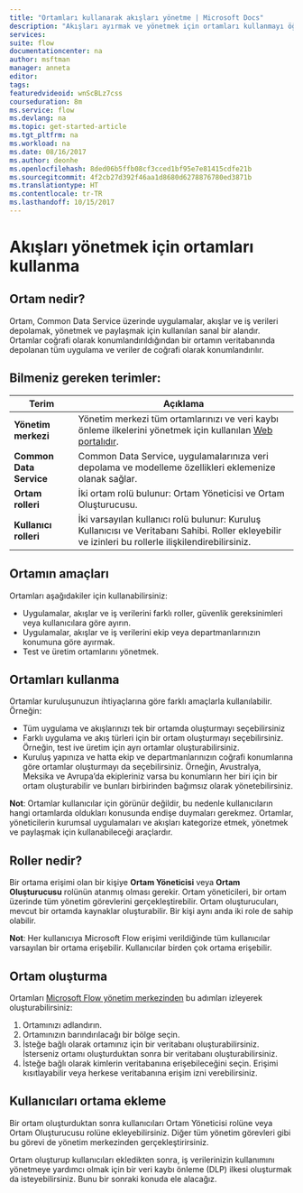 ```yaml
---
title: "Ortamları kullanarak akışları yönetme | Microsoft Docs"
description: "Akışları ayırmak ve yönetmek için ortamları kullanmayı öğrenin."
services: 
suite: flow
documentationcenter: na
author: msftman
manager: anneta
editor: 
tags: 
featuredvideoid: wnScBLz7css
courseduration: 8m
ms.service: flow
ms.devlang: na
ms.topic: get-started-article
ms.tgt_pltfrm: na
ms.workload: na
ms.date: 08/16/2017
ms.author: deonhe
ms.openlocfilehash: 8ded06b5ffb08cf3cced1bf95e7e81415cdfe21b
ms.sourcegitcommit: 4f2cb27d392f46aa1d8680d6278876780ed3871b
ms.translationtype: HT
ms.contentlocale: tr-TR
ms.lasthandoff: 10/15/2017
---
```

# <a name="use-environments-to-manage-flows"></a>Akışları yönetmek için ortamları kullanma
## <a name="what-is-an-environment"></a>Ortam nedir?
Ortam, Common Data Service üzerinde uygulamalar, akışlar ve iş verileri depolamak, yönetmek ve paylaşmak için kullanılan sanal bir alandır. Ortamlar coğrafi olarak konumlandırıldığından bir ortamın veritabanında depolanan tüm uygulama ve veriler de coğrafi olarak konumlandırılır.  

## <a name="terms-you-should-get-familiar-with"></a>Bilmeniz gereken terimler:
| **Terim** | **Açıklama** |
| --- | --- |
| **Yönetim merkezi** |Yönetim merkezi tüm ortamlarınızı ve veri kaybı önleme ilkelerini yönetmek için kullanılan [Web portalıdır](https://admin.flow.microsoft.com). |
| **Common Data Service** |Common Data Service, uygulamalarınıza veri depolama ve modelleme özellikleri eklemenize olanak sağlar. |
| **Ortam rolleri** |İki ortam rolü bulunur: Ortam Yöneticisi ve Ortam Oluşturucusu. |
| **Kullanıcı rolleri** |İki varsayılan kullanıcı rolü bulunur: Kuruluş Kullanıcısı ve Veritabanı Sahibi. Roller ekleyebilir ve izinleri bu rollerle ilişkilendirebilirsiniz. |

## <a name="purposes-for-an-environment"></a>Ortamın amaçları
Ortamları aşağıdakiler için kullanabilirsiniz:  

* Uygulamalar, akışlar ve iş verilerini farklı roller, güvenlik gereksinimleri veya kullanıcılara göre ayırın.  
* Uygulamalar, akışlar ve iş verilerini ekip veya departmanlarınızın konumuna göre ayırmak.
* Test ve üretim ortamlarını yönetmek.  

## <a name="how-to-use-environments"></a>Ortamları kullanma
Ortamlar kuruluşunuzun ihtiyaçlarına göre farklı amaçlarla kullanılabilir. Örneğin:  

* Tüm uygulama ve akışlarınızı tek bir ortamda oluşturmayı seçebilirsiniz 
* Farklı uygulama ve akış türleri için bir ortam oluşturmayı seçebilirsiniz. Örneğin, test ive üretim için ayrı ortamlar oluşturabilirsiniz.  
* Kuruluş yapınıza ve hatta ekip ve departmanlarınızın coğrafi konumlarına göre ortamlar oluşturmayı da seçebilirsiniz. Örneğin, Avustralya, Meksika ve Avrupa’da ekipleriniz varsa bu konumların her biri için bir ortam oluşturabilir ve bunları birbirinden bağımsız olarak yönetebilirsiniz.  

**Not**: Ortamlar kullanıcılar için görünür değildir, bu nedenle kullanıcıların hangi ortamlarda oldukları konusunda endişe duymaları gerekmez. Ortamlar, yöneticilerin kurumsal uygulamaları ve akışları kategorize etmek, yönetmek ve paylaşmak için kullanabileceği araçlardır.  

## <a name="what-are-roles"></a>Roller nedir?
Bir ortama erişimi olan bir kişiye **Ortam Yöneticisi** veya **Ortam Oluşturucusu** rolünün atanmış olması gerekir. Ortam yöneticileri, bir ortam üzerinde tüm yönetim görevlerini gerçekleştirebilir. Ortam oluşturucuları, mevcut bir ortamda kaynaklar oluşturabilir. Bir kişi aynı anda iki role de sahip olabilir.  

**Not**: Her kullanıcıya Microsoft Flow erişimi verildiğinde tüm kullanıcılar varsayılan bir ortama erişebilir. Kullanıcılar birden çok ortama erişebilir.  

## <a name="create-an-environment"></a>Ortam oluşturma
Ortamları [Microsoft Flow yönetim merkezinden](https://admin.flow.microsoft.com) bu adımları izleyerek oluşturabilirsiniz:  

1. Ortamınızı adlandırın.
2. Ortamınızın barındırılacağı bir bölge seçin.
3. İsteğe bağlı olarak ortamınız için bir veritabanı oluşturabilirsiniz. İsterseniz ortamı oluşturduktan sonra bir veritabanı oluşturabilirsiniz.
4. İsteğe bağlı olarak kimlerin veritabanına erişebileceğini seçin. Erişimi kısıtlayabilir veya herkese veritabanına erişim izni verebilirsiniz. 

## <a name="add-users-to-an-environment"></a>Kullanıcıları ortama ekleme
Bir ortam oluşturduktan sonra kullanıcıları Ortam Yöneticisi rolüne veya Ortam Oluşturucusu rolüne ekleyebilirsiniz. Diğer tüm yönetim görevleri gibi bu görevi de yönetim merkezinden gerçekleştirirsiniz.  

Ortam oluşturup kullanıcıları ekledikten sonra, iş verilerinizin kullanımını yönetmeye yardımcı olmak için bir veri kaybı önleme (DLP) ilkesi oluşturmak da isteyebilirsiniz. Bunu bir sonraki konuda ele alacağız. 

